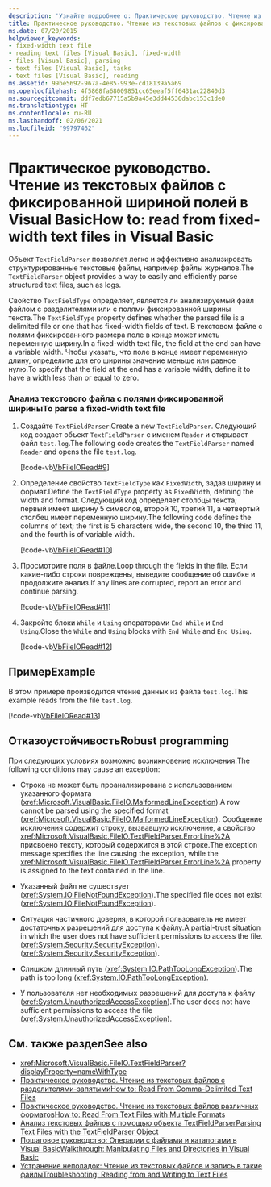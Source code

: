```yaml
---
description: 'Узнайте подробнее о: Практическое руководство. Чтение из текстовых файлов с фиксированной шириной полей в Visual Basic'
title: Практическое руководство. Чтение из текстовых файлов с фиксированной шириной полей
ms.date: 07/20/2015
helpviewer_keywords:
- fixed-width text file
- reading text files [Visual Basic], fixed-width
- files [Visual Basic], parsing
- text files [Visual Basic], tasks
- text files [Visual Basic], reading
ms.assetid: 99be5692-967a-4e85-993e-cd18139a5a69
ms.openlocfilehash: 4f5868fa68009851cc65eeaf5ff6431ac22840d3
ms.sourcegitcommit: ddf7edb67715a5b9a45e3dd44536dabc153c1de0
ms.translationtype: HT
ms.contentlocale: ru-RU
ms.lasthandoff: 02/06/2021
ms.locfileid: "99797462"
---
```

# <a name="how-to-read-from-fixed-width-text-files-in-visual-basic"></a><span data-ttu-id="7d582-103">Практическое руководство. Чтение из текстовых файлов с фиксированной шириной полей в Visual Basic</span><span class="sxs-lookup"><span data-stu-id="7d582-103">How to: read from fixed-width text files in Visual Basic</span></span>

<span data-ttu-id="7d582-104">Объект `TextFieldParser` позволяет легко и эффективно анализировать структурированные текстовые файлы, например файлы журналов.</span><span class="sxs-lookup"><span data-stu-id="7d582-104">The `TextFieldParser` object provides a way to easily and efficiently parse structured text files, such as logs.</span></span>  
  
 <span data-ttu-id="7d582-105">Свойство `TextFieldType` определяет, является ли анализируемый файл файлом с разделителями или с полями фиксированной ширины текста.</span><span class="sxs-lookup"><span data-stu-id="7d582-105">The `TextFieldType` property defines whether the parsed file is a delimited file or one that has fixed-width fields of text.</span></span> <span data-ttu-id="7d582-106">В текстовом файле с полями фиксированного размера поле в конце может иметь переменную ширину.</span><span class="sxs-lookup"><span data-stu-id="7d582-106">In a fixed-width text file, the field at the end can have a variable width.</span></span> <span data-ttu-id="7d582-107">Чтобы указать, что поле в конце имеет переменную длину, определите для его ширины значение меньше или равное нулю.</span><span class="sxs-lookup"><span data-stu-id="7d582-107">To specify that the field at the end has a variable width, define it to have a width less than or equal to zero.</span></span>  
  
### <a name="to-parse-a-fixed-width-text-file"></a><span data-ttu-id="7d582-108">Анализ текстового файла с полями фиксированной ширины</span><span class="sxs-lookup"><span data-stu-id="7d582-108">To parse a fixed-width text file</span></span>  
  
1. <span data-ttu-id="7d582-109">Создайте `TextFieldParser`.</span><span class="sxs-lookup"><span data-stu-id="7d582-109">Create a new `TextFieldParser`.</span></span> <span data-ttu-id="7d582-110">Следующий код создает объект `TextFieldParser` с именем `Reader` и открывает файл `test.log`.</span><span class="sxs-lookup"><span data-stu-id="7d582-110">The following code creates the `TextFieldParser` named `Reader` and opens the file `test.log`.</span></span>  
  
     [!code-vb[VbFileIORead#9](~/samples/snippets/visualbasic/VS_Snippets_VBCSharp/VbFileIORead/VB/Class1.vb#9)]  
  
2. <span data-ttu-id="7d582-111">Определение свойство `TextFieldType` как `FixedWidth`, задав ширину и формат.</span><span class="sxs-lookup"><span data-stu-id="7d582-111">Define the `TextFieldType` property as `FixedWidth`, defining the width and format.</span></span> <span data-ttu-id="7d582-112">Следующий код определяет столбцы текста; первый имеет ширину 5 символов, второй 10, третий 11, а четвертый столбец имеет переменную ширину.</span><span class="sxs-lookup"><span data-stu-id="7d582-112">The following code defines the columns of text; the first is 5 characters wide, the second 10, the third 11, and the fourth is of variable width.</span></span>  
  
     [!code-vb[VbFileIORead#10](~/samples/snippets/visualbasic/VS_Snippets_VBCSharp/VbFileIORead/VB/Class1.vb#10)]  
  
3. <span data-ttu-id="7d582-113">Просмотрите поля в файле.</span><span class="sxs-lookup"><span data-stu-id="7d582-113">Loop through the fields in the file.</span></span> <span data-ttu-id="7d582-114">Если какие-либо строки повреждены, выведите сообщение об ошибке и продолжите анализ.</span><span class="sxs-lookup"><span data-stu-id="7d582-114">If any lines are corrupted, report an error and continue parsing.</span></span>  
  
     [!code-vb[VbFileIORead#11](~/samples/snippets/visualbasic/VS_Snippets_VBCSharp/VbFileIORead/VB/Class1.vb#11)]  
  
4. <span data-ttu-id="7d582-115">Закройте блоки `While` и `Using` операторами `End While` и `End Using`.</span><span class="sxs-lookup"><span data-stu-id="7d582-115">Close the `While` and `Using` blocks with `End While` and `End Using`.</span></span>  
  
     [!code-vb[VbFileIORead#12](~/samples/snippets/visualbasic/VS_Snippets_VBCSharp/VbFileIORead/VB/Class1.vb#12)]  
  
## <a name="example"></a><span data-ttu-id="7d582-116">Пример</span><span class="sxs-lookup"><span data-stu-id="7d582-116">Example</span></span>  

 <span data-ttu-id="7d582-117">В этом примере производится чтение данных из файла `test.log`.</span><span class="sxs-lookup"><span data-stu-id="7d582-117">This example reads from the file `test.log`.</span></span>  
  
 [!code-vb[VbFileIORead#13](~/samples/snippets/visualbasic/VS_Snippets_VBCSharp/VbFileIORead/VB/Class1.vb#13)]  
  
## <a name="robust-programming"></a><span data-ttu-id="7d582-118">Отказоустойчивость</span><span class="sxs-lookup"><span data-stu-id="7d582-118">Robust programming</span></span>  

 <span data-ttu-id="7d582-119">При следующих условиях возможно возникновение исключения:</span><span class="sxs-lookup"><span data-stu-id="7d582-119">The following conditions may cause an exception:</span></span>  
  
- <span data-ttu-id="7d582-120">Строка не может быть проанализирована с использованием указанного формата (<xref:Microsoft.VisualBasic.FileIO.MalformedLineException>).</span><span class="sxs-lookup"><span data-stu-id="7d582-120">A row cannot be parsed using the specified format (<xref:Microsoft.VisualBasic.FileIO.MalformedLineException>).</span></span> <span data-ttu-id="7d582-121">Сообщение исключения содержит строку, вызвавшую исключение, а свойство <xref:Microsoft.VisualBasic.FileIO.TextFieldParser.ErrorLine%2A> присвоено тексту, который содержится в этой строке.</span><span class="sxs-lookup"><span data-stu-id="7d582-121">The exception message specifies the line causing the exception, while the <xref:Microsoft.VisualBasic.FileIO.TextFieldParser.ErrorLine%2A> property is assigned to the text contained in the line.</span></span>  
  
- <span data-ttu-id="7d582-122">Указанный файл не существует (<xref:System.IO.FileNotFoundException>).</span><span class="sxs-lookup"><span data-stu-id="7d582-122">The specified file does not exist (<xref:System.IO.FileNotFoundException>).</span></span>  
  
- <span data-ttu-id="7d582-123">Ситуация частичного доверия, в которой пользователь не имеет достаточных разрешений для доступа к файлу.</span><span class="sxs-lookup"><span data-stu-id="7d582-123">A partial-trust situation in which the user does not have sufficient permissions to access the file.</span></span> <span data-ttu-id="7d582-124">(<xref:System.Security.SecurityException>).</span><span class="sxs-lookup"><span data-stu-id="7d582-124">(<xref:System.Security.SecurityException>).</span></span>  
  
- <span data-ttu-id="7d582-125">Слишком длинный путь (<xref:System.IO.PathTooLongException>).</span><span class="sxs-lookup"><span data-stu-id="7d582-125">The path is too long (<xref:System.IO.PathTooLongException>).</span></span>  
  
- <span data-ttu-id="7d582-126">У пользователя нет необходимых разрешений для доступа к файлу (<xref:System.UnauthorizedAccessException>).</span><span class="sxs-lookup"><span data-stu-id="7d582-126">The user does not have sufficient permissions to access the file (<xref:System.UnauthorizedAccessException>).</span></span>  
  
## <a name="see-also"></a><span data-ttu-id="7d582-127">См. также раздел</span><span class="sxs-lookup"><span data-stu-id="7d582-127">See also</span></span>

- <xref:Microsoft.VisualBasic.FileIO.TextFieldParser?displayProperty=nameWithType>
- [<span data-ttu-id="7d582-128">Практическое руководство. Чтение из текстовых файлов с разделителями-запятыми</span><span class="sxs-lookup"><span data-stu-id="7d582-128">How to: Read From Comma-Delimited Text Files</span></span>](how-to-read-from-comma-delimited-text-files.md)
- [<span data-ttu-id="7d582-129">Практическое руководство. Чтение из текстовых файлов различных форматов</span><span class="sxs-lookup"><span data-stu-id="7d582-129">How to: Read From Text Files with Multiple Formats</span></span>](how-to-read-from-text-files-with-multiple-formats.md)
- [<span data-ttu-id="7d582-130">Анализ текстовых файлов с помощью объекта TextFieldParser</span><span class="sxs-lookup"><span data-stu-id="7d582-130">Parsing Text Files with the TextFieldParser Object</span></span>](parsing-text-files-with-the-textfieldparser-object.md)
- [<span data-ttu-id="7d582-131">Пошаговое руководство: Операции с файлами и каталогами в Visual Basic</span><span class="sxs-lookup"><span data-stu-id="7d582-131">Walkthrough: Manipulating Files and Directories in Visual Basic</span></span>](walkthrough-manipulating-files-and-directories.md)
- [<span data-ttu-id="7d582-132">Устранение неполадок: Чтение из текстовых файлов и запись в такие файлы</span><span class="sxs-lookup"><span data-stu-id="7d582-132">Troubleshooting: Reading from and Writing to Text Files</span></span>](troubleshooting-reading-from-and-writing-to-text-files.md)
